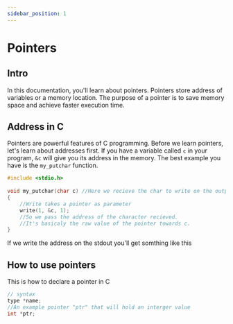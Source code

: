 ```yaml
---
sidebar_position: 1
---
```


# Pointers

## Intro

In this documentation, you'll learn about pointers.
Pointers store address of variables or a memory location.
The purpose of a pointer is to save memory space and achieve faster execution time.

## Address in C

Pointers are powerful features of C programming. Before we learn pointers, let's learn about addresses first.
If you have a variable called ```c``` in your program, ```&c``` will give you its address in the memory.
The best example you have is the ```my_putchar``` function.
```c
#include <stdio.h>
 
void my_putchar(char c) //Here we recieve the char to write on the output
{
    //Write takes a pointer as parameter
    write(1, &c, 1);
    //So we pass the address of the character recieved.
    //It's basicaly the raw value of the pointer towards c.
}
```

If we write the address on the stdout you'll get somthing like this


## How to use pointers

This is how to declare a pointer in C
```c
// syntax
type *name; 
//An example pointer "ptr" that will hold an interger value
int *ptr;
```
